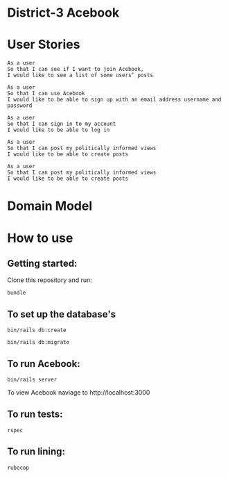 # District-3 Acebook
<!-- Making a fake version of facebook.

REQUIRED INSTRUCTIONS:

1. Fork this repository to `acebook-teamname` and customize
the below**

[You can find the engineering project outline here.](https://github.com/makersacademy/course/tree/master/engineering_projects/rails)

2. The card wall is here: <https://trello.com/b/AN7nuWNZ/district-3>

## How to contribute to this project
See [CONTRIBUTING.md](CONTRIBUTING.md)

## Quickstart

First, clone this repository. Then:

```bash
> bundle install
> bin/rails db:create
> bin/rails db:migrate

> bundle exec rspec # Run the tests to ensure it works
> bin/rails server # Start the server at localhost:3000
``` -->

# User Stories 

```
As a user   
So that I can see if I want to join Acebook,  
I would like to see a list of some users’ posts  
```
```
As a user    
So that I can use Acebook   
I would like to be able to sign up with an email address username and password  
```
```
As a user    
So that I can sign in to my account  
I would like to be able to log in  
```
```
As a user   
So that I can post my politically informed views   
I would like to be able to create posts  
```
```
As a user  
So that I can post my politically informed views  
I would like to be able to create posts
```

# Domain Model
<add image in here>


# How to use

## Getting started:
Clone this repository and run:
```
bundle
```
## To set up the database's
```
bin/rails db:create
```
```
bin/rails db:migrate
```

## To run Acebook:
```
bin/rails server
```
To view Acebook naviage to http://localhost:3000  
<this will change>

## To run tests:
```
rspec
```

## To run lining:
```
rubocop
```
